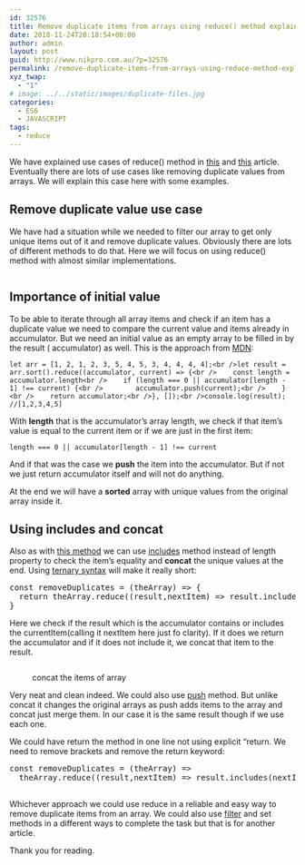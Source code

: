 ```yaml
---
id: 32576
title: Remove duplicate items from arrays using reduce() method explained with examples
date: 2018-11-24T20:18:54+00:00
author: admin
layout: post
guid: http://www.nikpro.com.au/?p=32576
permalink: /remove-duplicate-items-from-arrays-using-reduce-method-explained-with-examples/
xyz_twap:
  - "1"
# image: ../../static/images/duplicate-files.jpg
categories:
  - ES6
  - JAVASCRIPT
tags:
  - reduce
---
```

We have explained use cases of reduce() method in [this](http://www.nikpro.com.au/javascript-es6-reduce-method/) and [this](http://www.nikpro.com.au/how-to-group-an-array-of-objects-based-on-an-a-property-value-using-reduce/) article. Eventually there are lots of use cases like removing duplicate values from arrays. We will explain this case here with some examples.

## Remove duplicate value use case

We have had a situation while we needed to filter our array to get only unique items out of it and remove duplicate values. Obviously there are lots of different methods to do that. Here we will focus on using reduce() method with almost similar implementations.<figure class="wp-block-image">

<img src="http://www.nikpro.com.auarraysreducing.jpeg" alt="" class="wp-image-32577" srcset="http://testgatsby.localarraysreducing.jpeg 1000w, http://testgatsby.localarraysreducing-300x75.jpeg 300w, http://testgatsby.localarraysreducing-768x193.jpeg 768w" sizes="(max-width: 1000px) 100vw, 1000px" /> </figure> 

## Importance of initial value

To be able to iterate through all array items and check if an item has a duplicate value we need to compare the current value and items already in accumulator. But we need an initial value as an empty array to be filled in by the result ( accumulator) as well. This is the approach from <a href="https://developer.mozilla.org/en-US/docs/Web/JavaScript/Reference/Global_Objects/Array/reduce" target="_blank" rel="noreferrer noopener" aria-label="To be able to iterate through all array items and check if an item has a duplicate value we need to compare the current value and items already in accumulator. But we need an initial value as an empty array to be filled in by the result ( accumulator) as well. This is the approach from MDN: (opens in a new tab)">MDN</a>:


```
let arr = [1, 2, 1, 2, 3, 5, 4, 5, 3, 4, 4, 4, 4];<br />let result = arr.sort().reduce((accumulator, current) => {<br />    const length = accumulator.length<br />    if (length === 0 || accumulator[length - 1] !== current) {<br />        accumulator.push(current);<br />    }<br />    return accumulator;<br />}, []);<br />console.log(result); //[1,2,3,4,5]
```


With **length**&nbsp;that is the accumulator&#8217;s array length, we check if that item&#8217;s value is equal to the current item or if we are just in the first item:


```
length === 0 || accumulator[length - 1] !== current
```


And if that was the case we **push** the item into the accumulator. But if not we just return accumulator itself and will not do anything.

At the end we will have a **sorted** array with unique values from the original array inside it.&nbsp;

## Using includes and concat

Also as with <a href="https://denizkumsal.com/programming/using-reduce-to-remove-duplicates/" target="_blank" rel="noreferrer noopener" aria-label="Also as with this method we can use includes method instead of length property to check the item's equality and concat the unique values at the end. Using ternary syntax will make it really short: (opens in a new tab)">this method</a> we can use [includes](http://www.nikpro.com.au/some-method-in-javascript-explained-with-examples/) method instead of length property to check the item&#8217;s equality and **concat** the unique values at the end. Using [ternary syntax](http://www.nikpro.com.au/the-ternary-operator-in-javascript-with-some-examples-explained/) will make it really short:

<pre class="wp-block-preformatted">const removeDuplicates = (theArray) => {<br />  return theArray.reduce((result,nextItem) => result.includes(nextItem) ? result : result.concat(nextItem),[]);<br />}</pre>

Here we check if the result which is the accumulator contains or includes the currentItem(calling it nextItem here just fo clarity). If it does we return the accumulator and if it does not include it, we concat that item to the result. <figure class="wp-block-image">

<img src="http://www.nikpro.com.auconcat-1024x608.png" alt="" class="wp-image-32578" srcset="http://testgatsby.localconcat-1024x608.png 1024w, http://testgatsby.localconcat-300x178.png 300w, http://testgatsby.localconcat-768x456.png 768w, http://testgatsby.localconcat.png 1280w" sizes="(max-width: 1024px) 100vw, 1024px" /> <figcaption>concat the items of array</figcaption></figure> 

Very neat and clean indeed. We could also use [push](http://www.nikpro.com.au/how-to-convert-an-array-of-objects-to-seperate-array-of-key-value-pairs-using-object-entries-method/) method. But unlike concat it changes the original arrays as push adds items to the array and concat just merge them. In our case it is the same result though if we use each one.

We could have return the method in one line not using explicit &#8220;return. We need to remove brackets and remove the return keyword:

<pre class="wp-block-preformatted">const removeDuplicates = (theArray) => <br />  theArray.reduce((result,nextItem) => result.includes(nextItem) ? result : result.concat(nextItem),[]);<br /><br /></pre>

Whichever approach we could use reduce in a reliable and easy way to remove duplicate items from an array. We could also use [filter](http://www.nikpro.com.au/practice-with-map-filter-and-sort-methods-in-javascript-the-es6-way/) and set methods in a different ways to complete the task but that is for another article.

Thank you for reading.